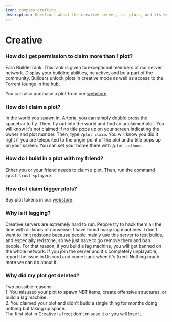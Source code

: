 ```yaml
---
icon: compass-drafting
description: Questions about the creative server, its plots, and its worlds.
---
```


# Creative

### **How do I get permission to claim more than 1 plot?**

Earn Builder rank. This rank is given to exceptional members of our server network. Display your building abilities, be active, and be a part of the community. Builders unlock plots in creative mode as well as access to the Torrent lounge in the hub.

You can also purchase a plot from our [webstore](https://torrent.tebex.io).

### **How do I claim a plot?**

In the world you spawn in, Artoria, you can simply double press the spacebar to fly. Then, fly out into the world and find an unclaimed plot. You will know it's not claimed if no title pops up on your screen indicating the owner and plot number. Then, type `/plot claim`. You will know you did it right if you are teleported to the origin point of the plot and a title pops up on your screen. You can set your home there with `/plot sethome`.

### **How do I build in a plot with my friend?**

Either you or your friend needs to claim a plot. Then, run the command `/plot trust <player>`.

### **How do I claim bigger plots?**

Buy plot tokens in our [webstore](https://torrent.tebex.io/category/creative-plots).

### **Why is it lagging?**

Creative servers are extremely hard to run. People try to hack them all the time with all kinds of nonsense. I have found many lag machines. I don't want to limit redstone because people mainly use this server to test builds, and especially redstone, so we just have to go remove them and ban people. For that reason, if you build a lag machine, you will get banned on the whole network. If you join the server and it's completely unplayable, report the issue in Discord and come back when it's fixed. Nothing much more we can do about it.

### Why did my plot get deleted?

Two possible reasons:\
1\. You misused your plot to spawn NBT items, create offensive structures, or build a lag machine.\
2\. You claimed your plot and didn't build a single thing for months doing nothing but taking up space.\
The first plot in Creative is free; don't misuse it or you will lose it.
